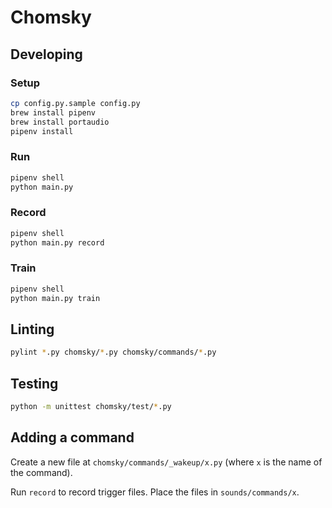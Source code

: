 # Chomsky

## Developing

### Setup

``` bash
cp config.py.sample config.py
brew install pipenv
brew install portaudio
pipenv install
```

### Run

``` bash
pipenv shell
python main.py
```

### Record

``` bash
pipenv shell
python main.py record
```

### Train

``` bash
pipenv shell
python main.py train
```

## Linting

``` bash
pylint *.py chomsky/*.py chomsky/commands/*.py
```

## Testing

``` bash
python -m unittest chomsky/test/*.py
```

## Adding a command

Create a new file at `chomsky/commands/_wakeup/x.py` (where `x` is the name of the command).

Run `record` to record trigger files. Place the files in `sounds/commands/x`.
